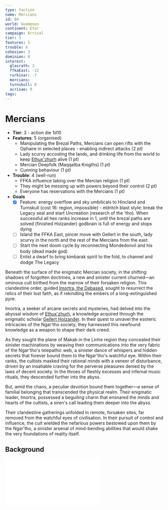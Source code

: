 ```yaml
---
type: faction
name: Mercians
id: 04
world: Guemenos
continent: Etor
campaign: Arrival
tier: 3
features: 5
trouble: 4
cohesion: 3
dominion: 0
interest:
  glasrath: 3
  ffkaEast: -12
  rurkinar: -7
  mercians: 
  turnskull: 0
  acrisae: 0
tags: 
---
```


# Mercians

- **Tier**: 3 - action die 1d10
- **Features**: 5 (organised)
	- Manipulating the Brezal Paths, Mercians can open rifts with the Ophaire in selected places - enabling indirect attacks (2 pt)
	- Lady scurvy accosting the lands, and drinking life from the world to keep [Ethux'zhurh](arrival/context/religions.md#Ethux'zhurh) alive (1 pt)
	- Mercian Deepfolk (Maqqatba Knigths) (1 pt)
	- Cunning behaviour (1 pt)
- **Trouble**: 4 (well-run)
	- FFKA influence taking over the Mercian religion (1 pt)
	- They might be messing up with powers beyond their control (2 pt)
	- Everyone has reservations with the Mercians (1 pt)
- **Goals**
	- [x] Feature: energy overflow and sky umbilicals to Hincland and Turnskull (cost 16: region, impossible) - eldritch blast style: break the Legacy seal and start Uncreation (research of the 'tho). When successful all hex ranks increase in 1, until the brezal paths are solved (finished Holzander) godbrain is full of energy and stops dying
	- [ ] Island the FFKA East, pincer move with Gellert in the south, lady scurvy in the north and the rest of the Mercians from the east.
	- [ ] Start the next doom cycle by reconnecting Mondedonvil and his body (dead made god)
	- [ ] Enlist a dwarf to bring kimbarak spirit to the fold, to channel and dodge The Legacy

Beneath the surface of the enigmatic Mercian society, in the shifting shadows of forgotten doctrines, a new and sinister current churned—an ominous cult birthed from the marrow of their forsaken religion. This clandestine order, guided [Imortra, the Debased](arrival/npcs/imortra.md), sought to resurrect the relics of their lost faith, as if rekindling the embers of a long-extinguished pyre.

Imortra, a seeker of arcane secrets and mysteries, had delved into the abyssal wisdom of [Ethux'zhurh](arrival/context/religions.md#Ethux'zhurh), a knowledge acquired through the enigmatic scholar [Gellert Holzander](arrival/npcs/gellert.md). In their quest to unravel the esoteric intricacies of the Ngar'tho society, they harnessed this newfound knowledge as a weapon to shape their dark creed. 

As they sought the plane of Makab in the Linhe region they concealed their sinister machinations by weaving their communications into the very fabric of the Ngar'tho's telepathic web, a sinister dance of whispers and hidden secrets that forever bound them to the Ngar'tho's watchful eye. Within their ranks, the cultists masked their rational minds with a veneer of disturbance, driven by an insatiable craving for the perverse pleasures denied by the laws of decent society. In the throes of fleshly excesses and infernal music rituals, they descended further into the abyss.

But, amid the chaos, a peculiar devotion bound them together—a sense of familial belonging that transcended the physical realm. Their enigmatic leader, Imortra, possessed a beguiling charm that ensnared the minds and hearts of the cultists, a siren's call leading them deeper into the abyss.

Their clandestine gatherings unfolded in remote, forsaken sites, far removed from the watchful eyes of civilisation. In their pursuit of control and influence, the cult wielded the nefarious powers bestowed upon them by the Ngar'tho, a sinister arsenal of mind-bending abilities that would shake the very foundations of reality itself.

## Background

![Mercian](arrival/context/cultures.md#Mercian)




